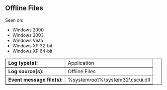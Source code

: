 ## Offline Files

Seen on:
* Windows 2000
* Windows 2003
* Windows Vista
* Windows XP 32-bit
* Windows XP 64-bit

<table border="1" class="docutils">
  <tbody>
    <tr>
      <td><b>Log type(s):</b></td>
      <td>Application</td>
    </tr>
    <tr>
      <td><b>Log source(s):</b></td>
      <td>Offline Files</td>
    </tr>
    <tr>
      <td><b>Event message file(s):</b></td>
      <td>%systemroot%\system32\cscui.dll</td>
    </tr>
  </tbody>
</table>

&nbsp;

